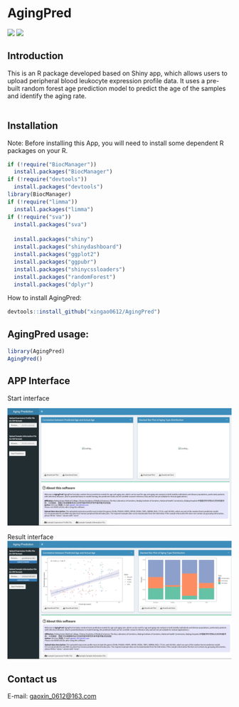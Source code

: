 # AgingPred
![](https://img.shields.io/badge/source%20code-support-blue) ![](https://img.shields.io/badge/R-package-green) <br>
## Introduction
This is an R package developed based on Shiny app, which allows users to upload peripheral blood leukocyte expression profile data. It uses a pre-built random forest age prediction model to predict the age of the samples and identify the aging rate.<br><br>

## Installation
Note: Before installing this App, you will need to install some dependent R packages on your R.
```R
if (!require("BiocManager"))
  install.packages("BiocManager")
if (!require("devtools"))
  install.packages("devtools")
library(BiocManager)
if (!require("limma"))
  install.packages("limma")
if (!require("sva"))
  install.packages("sva")
  
  install.packages("shiny")
  install.packages("shinydashboard")
  install.packages("ggplot2")
  install.packages("ggpubr")
  install.packages("shinycssloaders")
  install.packages("randomForest")
  install.packages("dplyr")

```
How to install AgingPred:
```R
devtools::install_github("xingao0612/AgingPred")
```

## AgingPred usage:<br>
```R
library(AgingPred)
AgingPred()
```
## APP Interface

Start interface

![](https://github.com/xingao0612/AgingPred/blob/master/inst/www/interface.jpg)

Result interface
![](https://github.com/xingao0612/AgingPred/blob/master/inst/www/interface2.jpg)  

## Contact us
E-mail: gaoxin_0612@163.com

